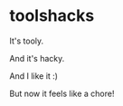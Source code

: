 toolshacks
==========

It's tooly.

And it's hacky.

And I like it :)

But now it feels like a chore!

